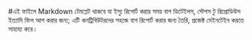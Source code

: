 #এই ফাইলে Markdown টেমপ্লেট থাকবে যা ইস্যু রিপোর্ট করার সময় বাগ ডিটেইলস, স্টেপস টু রিপ্রোডিউস ইত্যাদি ফিল আপ করার জন্য; এটি কনট্রিবিউটরদের সহজে বাগ রিপোর্ট করার জন্য তৈরি, প্রজেক্ট মেইনটেইন করতে সাহায্য করে।
